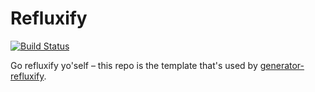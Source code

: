 # Refluxify
[![Build Status](https://travis-ci.org/ahmednuaman/refluxify.svg?branch=master)](https://travis-ci.org/ahmednuaman/refluxify)

Go refluxify yo'self – this repo is the template that's used by [generator-refluxify](https://github.com/ahmednuaman/generator-refluxify).
